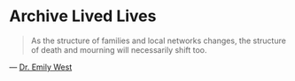 # Archive Lived Lives


> As the structure of families and local networks changes, the structure of death and mourning will necessarily shift too.

 —  [Dr. Emily West](http://stefanschafer.net/?p=1178)
